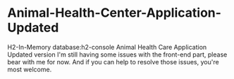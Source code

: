 # Animal-Health-Center-Application-Updated
H2-In-Memory database:h2-console
Animal Health Care Application Updated version 
I'm still having some issues with the front-end part, please bear with me for now. And if you
can help to resolve those issues, you're most welcome.

